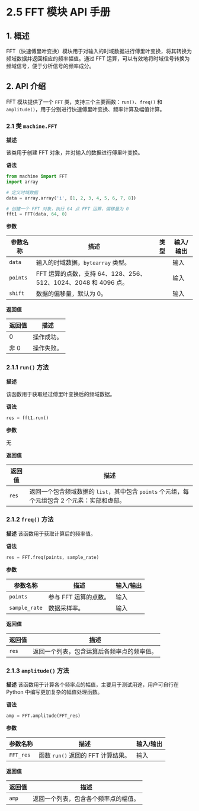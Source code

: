 # 2.5 FFT 模块 API 手册

## 1. 概述

FFT（快速傅里叶变换）模块用于对输入的时域数据进行傅里叶变换，将其转换为频域数据并返回相应的频率幅值。通过 FFT 运算，可以有效地将时域信号转换为频域信号，便于分析信号的频率成分。

## 2. API 介绍

FFT 模块提供了一个 `FFT` 类，支持三个主要函数：`run()`、`freq()` 和 `amplitude()`，用于分别进行快速傅里叶变换、频率计算及幅值计算。

### 2.1 类 `machine.FFT`

**描述**

该类用于创建 FFT 对象，并对输入的数据进行傅里叶变换。

**语法**

```python
from machine import FFT
import array

# 定义时域数据
data = array.array('i', [1, 2, 3, 4, 5, 6, 7, 8])

# 创建一个 FFT 对象，执行 64 点 FFT 运算，偏移量为 0
fft1 = FFT(data, 64, 0)
```

**参数**

| 参数名称  | 描述                                             | 类型   | 输入/输出 |
|-----------|--------------------------------------------------|--------|-----------|
| `data`    | 输入的时域数据，`bytearray` 类型。               |          | 输入   |
| `points`  | FFT 运算的点数，支持 64、128、256、512、1024、2048 和 4096 点。 |     | 输入   |
| `shift`   | 数据的偏移量，默认为 0。                         |          | 输入   |

**返回值**

| 返回值  | 描述   |
|---------|--------|
| 0       | 操作成功。 |
| 非 0    | 操作失败。 |

### 2.1.1 `run()` 方法

**描述**

该函数用于获取经过傅里叶变换后的频域数据。

**语法**

```python
res = fft1.run()
```

**参数**

无

**返回值**

| 返回值  | 描述                                       |
|---------|--------------------------------------------|
| `res`   | 返回一个包含频域数据的 `list`，其中包含 `points` 个元组，每个元组包含 2 个元素：实部和虚部。 |

### 2.1.2 `freq()` 方法

**描述**
该函数用于获取计算后的频率值。

**语法**

```python
res = FFT.freq(points, sample_rate)
```

**参数**

| 参数名称     | 描述                   | 输入/输出 |
|--------------|------------------------|-----------|
| `points`     | 参与 FFT 运算的点数。   | 输入      |
| `sample_rate`| 数据采样率。            | 输入      |

**返回值**

| 返回值  | 描述                                 |
|---------|--------------------------------------|
| `res`   | 返回一个列表，包含运算后各频率点的频率值。 |

### 2.1.3 `amplitude()` 方法

**描述**
该函数用于计算各个频率点的幅值，主要用于测试用途，用户可自行在 Python 中编写更加复杂的幅值处理函数。

**语法**

```python
amp = FFT.amplitude(FFT_res)
```

**参数**

| 参数名称     | 描述                               | 输入/输出 |
|--------------|------------------------------------|-----------|
| `FFT_res`    | 函数 `run()` 返回的 FFT 计算结果。 | 输入      |

**返回值**

| 返回值  | 描述                              |
|---------|-----------------------------------|
| `amp`   | 返回一个列表，包含各个频率点的幅值。 |
